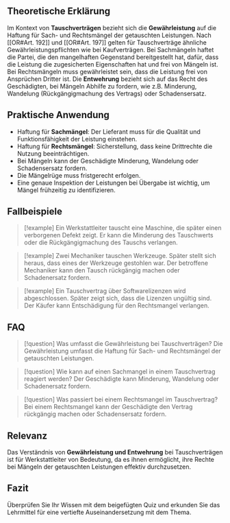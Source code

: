## Theoretische Erklärung

Im Kontext von **Tauschverträgen** bezieht sich die **Gewährleistung** auf die Haftung für Sach- und Rechtsmängel der getauschten Leistungen. Nach [[OR#Art. 192]] und [[OR#Art. 197]] gelten für Tauschverträge ähnliche Gewährleistungspflichten wie bei Kaufverträgen. Bei Sachmängeln haftet die Partei, die den mangelhaften Gegenstand bereitgestellt hat, dafür, dass die Leistung die zugesicherten Eigenschaften hat und frei von Mängeln ist. Bei Rechtsmängeln muss gewährleistet sein, dass die Leistung frei von Ansprüchen Dritter ist. Die **Entwehrung** bezieht sich auf das Recht des Geschädigten, bei Mängeln Abhilfe zu fordern, wie z.B. Minderung, Wandelung (Rückgängigmachung des Vertrags) oder Schadensersatz.

## Praktische Anwendung

- Haftung für **Sachmängel**: Der Lieferant muss für die Qualität und Funktionsfähigkeit der Leistung einstehen.
- Haftung für **Rechtsmängel**: Sicherstellung, dass keine Drittrechte die Nutzung beeinträchtigen.
- Bei Mängeln kann der Geschädigte Minderung, Wandelung oder Schadensersatz fordern.
- Die Mängelrüge muss fristgerecht erfolgen.
- Eine genaue Inspektion der Leistungen bei Übergabe ist wichtig, um Mängel frühzeitig zu identifizieren.

## Fallbeispiele

>[!example] Ein Werkstattleiter tauscht eine Maschine, die später einen verborgenen Defekt zeigt. Er kann die Minderung des Tauschwerts oder die Rückgängigmachung des Tauschs verlangen.

>[!example] Zwei Mechaniker tauschen Werkzeuge. Später stellt sich heraus, dass eines der Werkzeuge gestohlen war. Der betroffene Mechaniker kann den Tausch rückgängig machen oder Schadenersatz fordern.

>[!example] Ein Tauschvertrag über Softwarelizenzen wird abgeschlossen. Später zeigt sich, dass die Lizenzen ungültig sind. Der Käufer kann Entschädigung für den Rechtsmangel verlangen.

## FAQ

>[!question] Was umfasst die Gewährleistung bei Tauschverträgen?
>Die Gewährleistung umfasst die Haftung für Sach- und Rechtsmängel der getauschten Leistungen.

>[!question] Wie kann auf einen Sachmangel in einem Tauschvertrag reagiert werden?
>Der Geschädigte kann Minderung, Wandelung oder Schadenersatz fordern.

>[!question] Was passiert bei einem Rechtsmangel im Tauschvertrag?
>Bei einem Rechtsmangel kann der Geschädigte den Vertrag rückgängig machen oder Schadensersatz fordern.

## Relevanz

Das Verständnis von **Gewährleistung und Entwehrung** bei Tauschverträgen ist für Werkstattleiter von Bedeutung, da es ihnen ermöglicht, ihre Rechte bei Mängeln der getauschten Leistungen effektiv durchzusetzen.

## Fazit

Überprüfen Sie Ihr Wissen mit dem beigefügten Quiz und erkunden Sie das Lehrmittel für eine vertiefte Auseinandersetzung mit dem Thema.